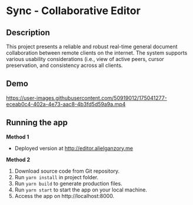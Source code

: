 # Sync - Collaborative Editor


## Description
This project presents a reliable and robust real-time general document collaboration between 
remote clients on the internet. The system supports various usability considerations (i.e., view of active peers, cursor preservation, and consistency across all clients.


## Demo
https://user-images.githubusercontent.com/50919012/175041277-eceab0c4-402a-4e73-aac8-4b3fd5d59a9a.mp4


## Running the app

**Method 1**
- Deployed version at http://editor.alielganzory.me

**Method 2**
1. Download source code from Git repository.
2. Run `yarn install` in project folder.
3. Run `yarn build` to generate production files.
4. Run `yarn start` to start the app on your local machine.
5. Access the app on http://localhost:8000.
